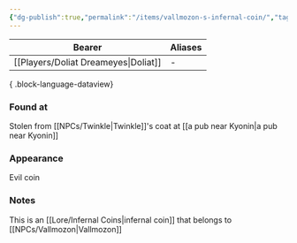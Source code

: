 ```yaml
---
{"dg-publish":true,"permalink":"/items/vallmozon-s-infernal-coin/","tags":["item"],"noteIcon":"item","created":"2023-12-30T13:41:16.171+01:00","updated":"2024-01-08T12:14:52.147+01:00"}
---
```


| Bearer                       | Aliases |
| ---------------------------- | ------- |
| [[Players/Doliat Dreameyes\|Doliat]] | \-      |

{ .block-language-dataview}
### Found at
Stolen from [[NPCs/Twinkle\|Twinkle]]'s coat at [[a pub near Kyonin\|a pub near Kyonin]]
### Appearance
Evil coin
### Notes
This is an [[Lore/Infernal Coins\|infernal coin]] that belongs to [[NPCs/Vallmozon\|Vallmozon]]